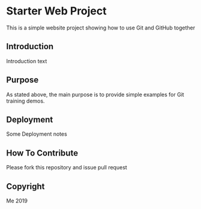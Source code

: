 # Starter Web Project

This is a simple website project showing how to use Git and GitHub together

## Introduction

Introduction text

## Purpose

As stated above, the main purpose is to provide simple examples for Git training demos.

## Deployment

Some Deployment notes

## How To Contribute

Please fork this repository and issue pull request

## Copyright

Me 2019